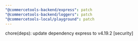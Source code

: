 ```yaml
---
"@commercetools-backend/express": patch
"@commercetools-backend/loggers": patch
"@commercetools-local/playground": patch
---
```


chore(deps): update dependency express to v4.19.2 [security]
